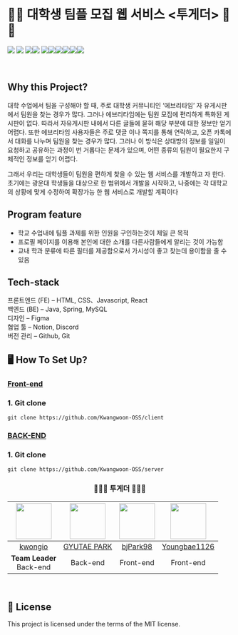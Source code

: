 # 🏫🤝 대학생 팀플 모집 웹 서비스 <투게더> 🤝🏫

<img src="https://img.shields.io/badge/GitHub-black?logo=github"> <img src="https://img.shields.io/badge/HTML-orange?logo=html5&logoColor=white">
<img src="https://img.shields.io/badge/CSS-blue?logo=css3&logoColor=white"><img src="https://img.shields.io/badge/JavaScript-yellow?logo=javascript&logoColor=white">
<img src="https://img.shields.io/badge/JavaScript-yellow?logo=javascript&logoColor=white"><img src="https://img.shields.io/badge/React-brightgreen?logo=react&logoColor=white"><img src="https://img.shields.io/badge/Spring-brightgreen?logo=spring&logoColor=white"><img src="https://img.shields.io/badge/MySQL-blue?logo=mysql&logoColor=white"><img src="https://img.shields.io/badge/Figma-brightgreen?logo=figma&logoColor=white"><img src="https://img.shields.io/badge/Notion-lightgrey?logo=notion&logoColor=white">

<br>

## Why this Project?

대학 수업에서 팀을 구성해야 할 때, 주로 대학생 커뮤니티인 ‘에브리타임’ 자
유게시판에서 팀원을 찾는 경우가 많다. 그러나 에브리타임에는 팀원 모집에 
편리하게 특화된 게시판이 없다. 따라서 자유게시판 내에서 다른 글들에 묻혀 
해당 부분에 대한 정보만 얻기 어렵다. 또한 에브리타임 사용자들은 주로 댓글
이나 쪽지를 통해 연락하고, 오픈 카톡에서 대화를 나누며 팀원을 찾는 경우가 
많다. 그러나 이 방식은 상대방의 정보를 일일이 요청하고 공유하는 과정이 번
거롭다는 문제가 있으며, 어떤 종류의 팀원이 필요한지 구체적인 정보를 얻기 
어렵다.

그래서 우리는 대학생들이 팀원을 편하게 찾을 수 있는 웹 서비스를 개발하고
자 한다. 초기에는 광운대 학생들을 대상으로 한 범위에서 개발을 시작하고, 나중에는 각 대학교의 상황에 맞게 수정하여 확장가능 한 웹 서비스로 개발할 
계획이다

## Program feature

- 학교 수업내에 팀플 과제를 위한 인원을 구인하는것이 제일 큰 목적
- 프로필 페이지를 이용해 본인에 대한 소개를 다른사람들에게 알리는 것이 가능함
- 교내 학과 분류에 따른 필터를 제공함으로서 가시성이 좋고 찾는데 용이함을 줄 수 있음

## Tech-stack

프론트엔드 (FE) – HTML, CSS、Javascript, React
<br>
백엔드 (BE) – Java, Spring, MySQL
<br>
디자인 – Figma
<br>
협업 툴 – Notion, Discord
<br>
버전 관리 – Github, Git

## 🖥️ How To Set Up?

### [Front-end](https://github.com/Kwangwoon-OSS/front-end)


### 1. Git clone
```shell
git clone https://github.com/Kwangwoon-OSS/client

```

### [BACK-END](https://github.com/Kwangwoon-OSS/back-end)

### 1. Git clone
```shell
git clone https://github.com/Kwangwoon-OSS/server

```

<div align="center">
  
  ### 🧑‍🤝‍🧑 투게더 🧑‍🤝‍🧑

|<img src="https://avatars.githubusercontent.com/u/43674053?v=4" width="80">|<img src="https://avatars.githubusercontent.com/u/64678476?v=4" width="80">|<img src ="https://avatars.githubusercontent.com/u/113542209?v=4" width="80">|<img src="https://avatars.githubusercontent.com/u/112372174?v=4" width="80">|
|:---:|:---:|:---:|:---:|
|[kwongio](https://github.com/kwongio)|[GYUTAE PARK](https://github.com/doraemon500)|[bjPark98](https://github.com/bjPark98)|[Youngbae1126](https://github.com/Youngbae1126)|
|**Team Leader**<br>Back-end | Back-end | Front-end | Front-end |
  
   </div>
  
  <br>
  
## 🧾 License
 This project is licensed under the terms of the MIT license.





